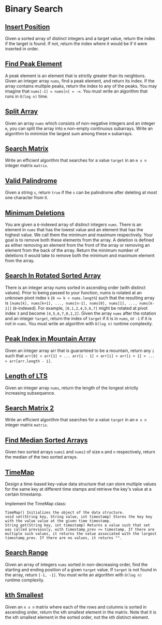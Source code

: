 # Binary Search

## [Insert Position](./code/insertPosition.kt)
Given a sorted array of distinct integers and a target value, return the index if the target is found. If not, return the index where it would be if it were inserted in order.

## [Find Peak Element](./code/findPeakElement.kt)
A peak element is an element that is strictly greater than its neighbors. Given an integer array `nums`, find a peak element, and return its index. If the array contains multiple peaks, return the index to any of the peaks. You may imagine that `nums[-1] = nums[n] = -∞`. You must write an algorithm that runs in `O(log n)` time.

## [Split Array](./code/splitArray.kt)
Given an array `nums` which consists of non-negative integers and an integer `m`, you can split the array into `m` non-empty continuous subarrays. Write an algorithm to minimize the largest sum among these `m` subarrays.

## [Search Matrix](./code/searchMatrix.kt)
Write an efficient algorithm that searches for a value `target` in an `m x n` integer matrix `matrix`.

## [Valid Palindrome](./code/validPalindrome.kt)
Given a string `s`, return `true` if the `s` can be palindrome after deleting at most one character from it.

## [Minimum Deletions](./code/minimumDeletions.kt)
You are given a `0`-indexed array of distinct integers `nums`. There is an element in `nums` that has the lowest value and an element that has the highest value. We call them the minimum and maximum respectively. Your goal is to remove both these elements from the array. A deletion is defined as either removing an element from the front of the array or removing an element from the back of the array. Return the minimum number of deletions it would take to remove both the minimum and maximum element from the array.

## [Search In Rotated Sorted Array](./code/searchInRotatedSortedArray.kt)
There is an integer array nums sorted in ascending order (with distinct values). Prior to being passed to your function, nums is rotated at an unknown pivot index `k` (`0 <= k < nums.length`) such that the resulting array is `[nums[k], nums[k+1], ..., nums[n-1], nums[0], nums[1], ..., nums[k-1]]` (`0`-indexed). For example, `[0,1,2,4,5,6,7]` might be rotated at pivot index `3` and become `[4,5,6,7,0,1,2]`. Given the array `nums` after the rotation and an integer `target`, return the index of `target` if it is in `nums`, or `-1` if it is not in `nums`. You must write an algorithm with `O(log n)` runtime complexity.

## [Peak Index in Mountain Array](./code/peakIndexInMountainArray.kt)
Given an integer array arr that is guaranteed to be a mountain, return any `i` such that `arr[0] < arr[1] < ... arr[i - 1] < arr[i] > arr[i + 1] > ... > arr[arr.length - 1]`.

## [Length of LTS](./code/lengthOfLIS.kt)
Given an integer array `nums`, return the length of the longest strictly increasing subsequence.

## [Search Matrix 2](./code/searchMatrix2.kt)
Write an efficient algorithm that searches for a value `target` in an `m x n` integer matrix `matrix`.

## [Find Median Sorted Arrays](./code/findMedianSortedArrays.kt)
Given two sorted arrays `nums1` and `nums2` of size `m` and `n` respectively, return the median of the two sorted arrays.

## [TimeMap](./code/TimeMap.kt)
Design a time-based key-value data structure that can store multiple values for the same key at different time stamps and retrieve the key's value at a certain timestamp.

Implement the TimeMap class:

    TimeMap() Initializes the object of the data structure.
    void set(String key, String value, int timestamp) Stores the key key with the value value at the given time timestamp.
    String get(String key, int timestamp) Returns a value such that set was called previously, with timestamp_prev <= timestamp. If there are multiple such values, it returns the value associated with the largest timestamp_prev. If there are no values, it returns "".

## [Search Range](./code/searchRange.kt)
Given an array of integers `nums` sorted in non-decreasing order, find the starting and ending position of a given `target` value. If `target` is not found in the array, return `[-1, -1]`. You must write an algorithm with `O(log n)` runtime complexity.

## [kth Smallest](./code/kthSmallest.kt)
Given an `n x n` matrix where each of the rows and columns is sorted in ascending order, return the `k`th smallest element in the matrix. Note that it is the `k`th smallest element in the sorted order, not the `k`th distinct element.
